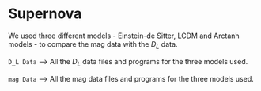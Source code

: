 # Supernova

We used three different models - Einstein-de Sitter, LCDM and Arctanh models - to compare the mag data with the $D_L$ data.

`D_L Data` --> All the $D_L$ data files and programs for the three models used.

`mag Data` --> All the mag data files and programs for the three models used.
